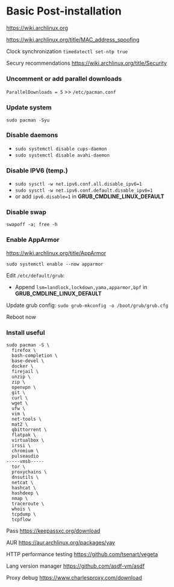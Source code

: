 # Basic Post-installation

https://wiki.archlinux.org

https://wiki.archlinux.org/title/MAC_address_spoofing


Clock synchronization
`timedatectl set-ntp true`

Secury recommendations
https://wiki.archlinux.org/title/Security

### Uncomment or add parallel downloads
`ParallelDownloads = 5` >> `/etc/pacman.conf`

### Update system
`sudo pacman -Syu`

### Disable daemons
- `sudo systemctl disable cups-daemon`
- `sudo systemctl disable avahi-daemon`

### Disable IPV6 (temp.)
- `sudo sysctl -w net.ipv6.conf.all.disable_ipv6=1`
- `sudo sysctl -w net.ipv6.conf.default.disable_ipv6=1`
- or add `ipv6.disable=1` in **GRUB_CMDLINE_LINUX_DEFAULT**

### Disable swap
`swapoff -a; free -h`

### Enable AppArmor
https://wiki.archlinux.org/title/AppArmor

`sudo systemctl enable --now apparmor`

Edit `/etc/default/grub`:
 - Append `lsm=landlock,lockdown,yama,apparmor,bpf` in **GRUB_CMDLINE_LINUX_DEFAULT**

Update grub config: `sudo grub-mkconfig -o /boot/grub/grub.cfg`

Reboot now

### Install useful
```shell
sudo pacman -S \
  firefox \
  bash-completion \
  base-devel \
  docker \
  firejail \
  unzip \
  zip \
  openvpn \
  git \
  curl \
  wget \
  ufw \
  vim \
  net-tools \
  mat2 \
  qbittorrent \
  flatpak \
  virtualbox \
  irssi \
  chromium \
  pulseaudio
-----vmsb-----
  tor \
  proxychains \
  dnsutils \
  netcat \
  hashcat \
  hashdeep \
  nmap \
  traceroute \
  whois \
  tcpdump \
  tcpflow
```

Pass
https://keepassxc.org/download

AUR
https://aur.archlinux.org/packages/yay

HTTP performance testing
https://github.com/tsenart/vegeta

Lang version manager
https://github.com/asdf-vm/asdf

Proxy debug
https://www.charlesproxy.com/download
